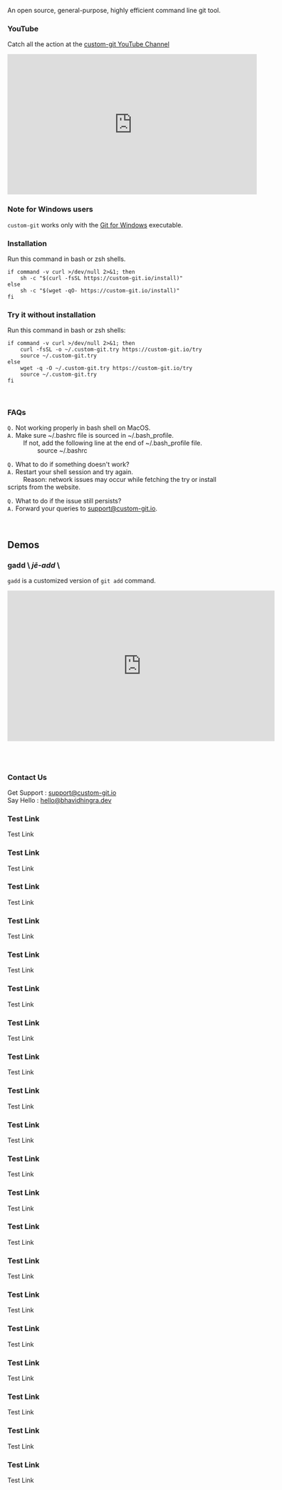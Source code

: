 An open source, general-purpose, highly efficient command line git tool.

### YouTube
Catch all the action at the [custom-git YouTube Channel](https://www.youtube.com/channel/UC_pNb_w0nc_mnfBOUtCmhQQ)
<iframe width="560" height="315" src="https://www.youtube.com/embed/RBhLj4Qomfk?controls=0&modestbranding=1&disablekb=1&autohide=1&rel=0" title="custom-git YouTube teaser" frameborder="0" allow="accelerometer; autoplay; clipboard-write; encrypted-media; gyroscope; picture-in-picture" allowfullscreen></iframe>

### Note for Windows users
`custom-git` works only with the [Git for Windows](https://git-scm.com/download/win) executable.<br>

### Installation

Run this command in bash or zsh shells.

```shell
if command -v curl >/dev/null 2>&1; then
    sh -c "$(curl -fsSL https://custom-git.io/install)"
else
    sh -c "$(wget -qO- https://custom-git.io/install)"
fi
```

### Try it without installation

Run this command in bash or zsh shells:

```shell
if command -v curl >/dev/null 2>&1; then
    curl -fsSL -o ~/.custom-git.try https://custom-git.io/try
    source ~/.custom-git.try
else
    wget -q -O ~/.custom-git.try https://custom-git.io/try
    source ~/.custom-git.try
fi
```

<br>

### FAQs
`Q.` Not working properly in bash shell on MacOS.<br>
`A.` Make sure ~/.bashrc file is sourced in ~/.bash_profile.<br>
         If not, add the following line at the end of ~/.bash_profile file.<br>
                 source ~/.bashrc

`Q.` What to do if something doesn't work?<br>
`A.` Restart your shell session and try again.<br>
         Reason: network issues may occur while fetching the try or install scripts from the website.

`Q.` What to do if the issue still persists?<br>
`A.` Forward your queries to [support@custom-git.io](mailto:support@custom-git.io).

<br>

## Demos

### gadd \\ *j**ē**-add* \\
`gadd` is a customized version of `git add` command.

<iframe width="600" height="337.5" src="https://user-images.githubusercontent.com/17147510/119266909-421fb080-bc0a-11eb-920d-9d08f77e9a77.mp4" title="gadd demo" frameborder="0" allow="clipboard-write; encrypted-media; gyroscope; picture-in-picture" allowfullscreen></iframe>

<br><br>
### Contact Us
Get Support : [support@custom-git.io](mailto:support@custom-git.io) <br>
Say Hello : [hello@bhavidhingra.dev](mailto:hello@bhavidhingra.dev)


### Test Link
Test Link

### Test Link
Test Link

### Test Link
Test Link

### Test Link
Test Link

### Test Link
Test Link

### Test Link
Test Link

### Test Link
Test Link

### Test Link
Test Link

### Test Link
Test Link

### Test Link
Test Link

### Test Link
Test Link

### Test Link
Test Link

### Test Link
Test Link

### Test Link
Test Link

### Test Link
Test Link

### Test Link
Test Link

### Test Link
Test Link

### Test Link
Test Link

### Test Link
Test Link

### Test Link
Test Link
